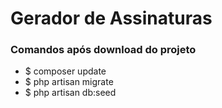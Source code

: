 # Gerador de Assinaturas

### Comandos após download do projeto

* $ composer update
* $ php artisan migrate
* $ php artisan db:seed
